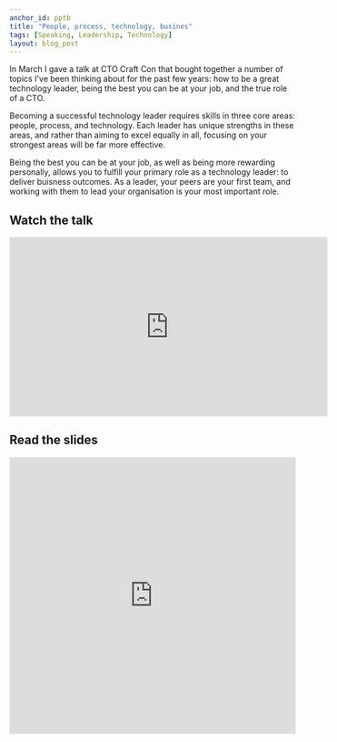 ```yaml
---
anchor_id: pptb
title: "People, process, technology, busines"
tags: [Speaking, Leadership, Technology]
layout: blog_post
---
```


In March I gave a talk at CTO Craft Con that bought together a number of topics I've been thinking about for the past few years: how to be a great technology leader, being the best you can be at your job, and the true role of a CTO.

Becoming a successful technology leader requires skills in three core areas: people, process, and technology. Each leader has unique strengths in these areas, and rather than aiming to excel equally in all, focusing on your strongest areas will be far more effective.

Being the best you can be at your job, as well as being more rewarding personally, allows you to fulfill your primary role as a technology leader: to deliver buisness outcomes. As a leader, your peers are your first team, and working with them to lead your organisation is your most important role.

## Watch the talk

<iframe width="560" height="315" src="https://www.youtube.com/embed/-5QwJeawSdc?si=oR4HpO_mXGAHXcTA" title="YouTube video player" frameborder="0" allow="accelerometer; autoplay; clipboard-write; encrypted-media; gyroscope; picture-in-picture; web-share" referrerpolicy="strict-origin-when-cross-origin" allowfullscreen></iframe>

## Read the slides

<iframe src="https://www.slideshare.net/slideshow/embed_code/key/wHubiXaNCWb1ex?startSlide=1" width="597" height="486" frameborder="0" marginwidth="0" marginheight="0" scrolling="no" style="border: var(--border-1) solid #CCC; border-width:1px; margin-bottom:5px;max-width: 100%;" allowfullscreen></iframe> 
